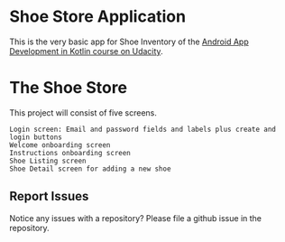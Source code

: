 # Shoe Store Application

This is the very basic app for Shoe Inventory of the [Android App Development in Kotlin course on Udacity](https://www.udacity.com/course/???).

# The Shoe Store

This project will consist of five screens. 

    Login screen: Email and password fields and labels plus create and login buttons
    Welcome onboarding screen
    Instructions onboarding screen
    Shoe Listing screen
    Shoe Detail screen for adding a new shoe


## Report Issues
Notice any issues with a repository? Please file a github issue in the repository.


